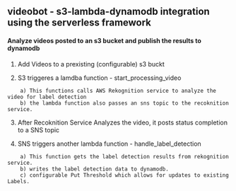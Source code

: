 ## videobot - s3-lambda-dynamodb integration using the serverless framework

#### Analyze videos posted to an s3 bucket and publish the results to dynamodb

1) Add Videos to a prexisting (configurable) s3 buckt

2) S3 triggeres a lamdba function - start_processing_video
```
    a) This functions calls AWS Rekognition service to analyze the video for label detection
    b) the lambda function also passes an sns topic to the recoknition service. 
```

3) After Recoknition Service Analyzes the video, it posts status completion to a SNS topic

4) SNS triggers another lambda function - handle_label_detection
```
    a) This function gets the label detection results from rekognition service.
    b) writes the label detection data to dynamodb.
    c) configurable Put Threshold which allows for updates to existing Labels.
```
